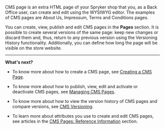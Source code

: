CMS page is an extra HTML page of your Spryker shop that you, as a Back Office user, can create and edit using the WYSIWYG editor. The examples of CMS pages are About Us, Impressum, Terms and Conditions pages. 

You can create, view, publish and edit CMS pages in the **Pages** section. It is possible to create several versions of the same page: keep new changes or discard them and, thus, return to any previous version using the Versioning History functionality. Additionally, you can define how long the page will be visible on the store website.
***
**What's next?**

* To know more about how to create a CMS page, see [Creating a CMS Page](https://documentation.spryker.com/docs/en/en/creating-a-cms-page).

* To know more about how to publish, view, edit and activate or deactivate CMS pages, see [Managing CMS Pages](https://documentation.spryker.com/docs/en/en/managing-cms-pages).

* To know more about how to view the version history of CMS pages and compare versions, see [CMS Versioning](https://documentation.spryker.com/docs/en/en/cms-pages-versioning).

* To learn more about attributes you use to create and edit CMS pages, see articles in the [CMS Pages: Reference Information](https://documentation.spryker.com/docs/en/en/cms-pages-reference-information) section.